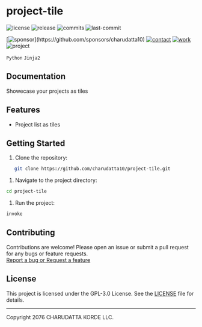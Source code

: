 # project-tile

<!-- Badges: Project Status GitHub -->
![license](https://flat.badgen.net/static/license/GPL-3.0/blue)
![release](https://flat.badgen.net/github/release/charudatta10/project-tile)
![commits](https://flat.badgen.net/github/commits/charudatta10/project-tile)
![last-commit](https://flat.badgen.net/github/last-commit/charudatta10/project-tile)

[![sponsor](https://flat.badgen.net//static/sponsor/%E2%9D%A4?)](https://github.com/sponsors/charudatta10)
[![contact](https://flat.badgen.net//static/contact/%E2%98%8E)](https://charudatta10.github.io/LinkNet/)
[![work](https://flat.badgen.net//static/portfolio/%F0%9F%96%BF)](https://charudatta10.github.io/myblog/)
![project](https://flat.badgen.net///static/project/project-tile)

<!-- Badges: Tools used -->
`Python` `Jinja2` 

## Documentation

Showecase your projects as tiles  

## Features

- Project list as tiles 


## Getting Started

1. Clone the repository:

```bash
   git clone https://github.com/charudatta10/project-tile.git
```

1. Navigate to the project directory:

```bash
cd project-tile
```

1. Run the project:

```bash
invoke
```

## Contributing

Contributions are welcome! Please open an issue or submit a pull request for any bugs or feature requests.  
[Report a bug or Request a feature](https://github.com/charudatta10/project-tile/issues)

## License

This project is licensed under the GPL-3.0 License. See the [LICENSE](https://github.com/charudatta10/project-tile/blob/main/LICENSE) file for details.

---

Copyright 2076 CHARUDATTA KORDE LLC.

<!-- Acknowledgment, References, Misc -->
